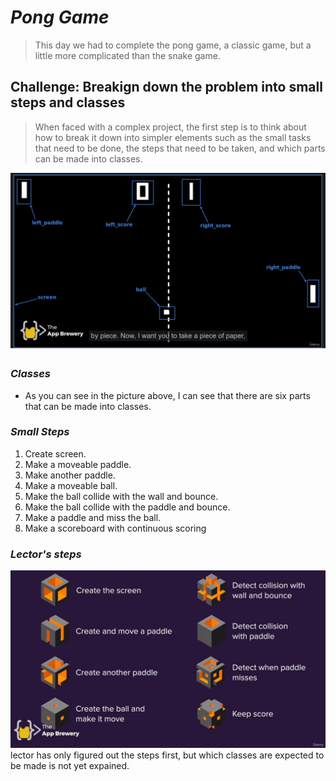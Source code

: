 # **_Pong Game_**

> This day we had to complete the pong game, a classic game, but a little more complicated than the snake game.

## **Challenge: Breakign down the problem into small steps and classes**

> When faced with a complex project, the first step is to think about how to break it down into simpler elements such as the small tasks that need to be done, the steps that need to be taken, and which parts can be made into classes.

![Alt challenge: Breaking down the problem into small steps and classes](pic/01.jpg)

### _Classes_

- As you can see in the picture above, I can see that there are six parts that can be made into classes.

### _Small Steps_

1. Create screen.
2. Make a moveable paddle.
3. Make another paddle.
4. Make a moveable ball.
5. Make the ball collide with the wall and bounce.
6. Make the ball collide with the paddle and bounce.
7. Make a paddle and miss the ball.
8. Make a scoreboard with continuous scoring

### _Lector's steps_

![Alt steps by lector's](pic/02.jpg)
lector has only figured out the steps first, but which classes are expected to be made is not yet expained.
